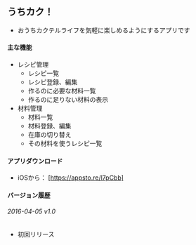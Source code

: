 ## うちカク！
* おうちカクテルライフを気軽に楽しめるようにするアプリです

#### 主な機能
* レシピ管理
	* レシピ一覧
	* レシピ登録、編集
	* 作るのに必要な材料一覧
	* 作るのに足りない材料の表示
* 材料管理
	* 材料一覧
	* 材料登録、編集
	* 在庫の切り替え
	* その材料を使うレシピ一覧

#### アプリダウンロード
* iOSから： [https://appsto.re/l7pCbb]

#### バージョン履歴
###### 2016-04-05 v1.0
* 初回リリース